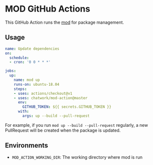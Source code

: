 # MOD GitHub Actions

This GitHub Action runs the [mod](https://github.com/variantdev/mod) for package management.

## Usage

```yaml
name: Update dependencies
on:
  schedule:
  - cron: '0 0 * * *'

jobs:
  up:
    name: mod up
    runs-on: ubuntu-18.04
    steps:
    - uses: actions/checkout@v1
    - uses: chatwork/mod-action@master
      env:
        GITHUB_TOKEN: ${{ secrets.GITHUB_TOKEN }}
      with:
        args: up --build --pull-request
```

For example, if you run `mod up --build --pull-request` regularly, a new PullRequest will be created when the package is updated.

## Environments

* `MOD_ACTION_WORKING_DIR`: The working directory where mod is run
